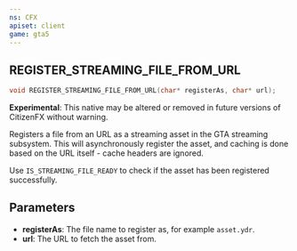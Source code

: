 ```yaml
---
ns: CFX
apiset: client
game: gta5
---
```

## REGISTER_STREAMING_FILE_FROM_URL

```c
void REGISTER_STREAMING_FILE_FROM_URL(char* registerAs, char* url);
```

**Experimental**: This native may be altered or removed in future versions of CitizenFX without warning.

Registers a file from an URL as a streaming asset in the GTA streaming subsystem. This will asynchronously register the asset, and caching is done based on the URL itself - cache headers are ignored.

Use `IS_STREAMING_FILE_READY` to check if the asset has been registered successfully.

## Parameters
* **registerAs**: The file name to register as, for example `asset.ydr`.
* **url**: The URL to fetch the asset from.